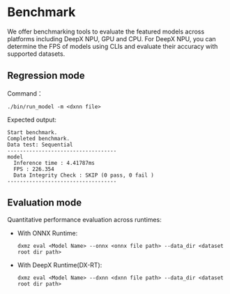 # Benchmark

We offer benchmarking tools to evaluate the featured models across platforms including DeepX NPU, GPU and CPU. For DeepX NPU, you can determine the FPS of models using CLIs and evaluate their accuracy with supported datasets.

## Regression mode

Command：

```
./bin/run_model -m <dxnn file>
```

Expected output:

```
Start benchmark.
Completed benchmark.
Data test: Sequential
-----------------------------------
model
  Inference time : 4.41787ms
  FPS : 226.354
  Data Integrity Check : SKIP (0 pass, 0 fail )
-----------------------------------
```

## Evaluation mode

Quantitative performance evaluation across runtimes:

- With ONNX Runtime:
  ```
  dxmz eval <Model Name> --onnx <onnx file path> --data_dir <dataset root dir path>
  ```
- With DeepX Runtime(DX-RT):
  ```
  dxmz eval <Model Name> --dxnn <dxnn file path> --data_dir <dataset root dir path>
  ```
<!-- 
### Integrated benchmarking

An out-of-box benchmarking tool is provided to automatically download DXNN and ONNX models from sdk.deepx.ai, and conduct evaluations of each featured model. It takes approximately 5~ hours to complete. After that, you can find the performance comperison report in `./benchmark_report.json`.

- Command Syntax：

  ```
  dxmz benchmark --all
  ```

- `Deepx_benchmark.json` containing:

  - Meta information
  - Model performance metrics
  - Runtime FPS

- Runtime options: (No comperison report to export, when evaluate indivial runtime)

  ```
  # To use onnx runtime:
  dxmz benchmark --onnxrt

  # To use DX-Runtime:
  dxmz benchmark --dxrt
  ``` -->
